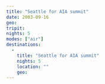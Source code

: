 ```yaml
---
title: "Seattle for AIA summit"
date: 2003-09-16
geo: 
tripit: 
nights: 5
modes: ["air"]
destinations:
  -
    title: "Seattle for AIA summit"
    nights: 5
    location: ""
    geo: 
---
```



